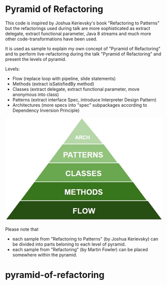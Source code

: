 # Pyramid of Refactoring

This code is inspired by Joshua Kerievsky's book "Refactoring to Patterns"
but the refactorings used during talk are more sophisticated as
extract delegate, extract functional parameter, Java 8 streams and much more
other code-transformations have been used.

It is used as sample to explain my own concept of "Pyramid of Refactoring"
and to perform live-refactoring during the talk "Pyramid of Refactoring"
and present the levels of pyramid.

Levels:
- Flow (replace loop with pipeline, slide statements)
- Methods (extract isSatisfiedBy method)
- Classes (extract delegate, extract functional parameter, move anonymous into class)
- Patterns (extract interface Spec, introduce Interpreter Design Pattern)
- Architectures (more specs into "spec" subpackages according to Dependency Inversion Principle)

![Pyramid of Refactoring](images/Pyramid_of_refactoring.jpg)

Please note that 
- each sample from "Refactoring to Patterns" (by Joshua Kerievsky)
can be divided into parts beloning to each level of pyramid.
- each sample from "Refactoring" (by Martin Fowler) can be placed
somewhere within the pyramid.

# pyramid-of-refactoring
